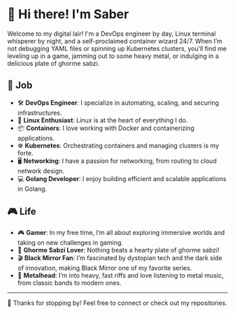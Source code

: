 # 👋 Hi there! I'm Saber

Welcome to my digital lair! I'm a DevOps engineer by day, Linux terminal whisperer by night, and a self-proclaimed container wizard 24/7. When I’m not debugging YAML files or spinning up Kubernetes clusters, you’ll find me leveling up in a game, jamming out to some heavy metal, or indulging in a delicious plate of ghorme sabzi.

## 🚀 Job

- 🛠️ **DevOps Engineer**: I specialize in automating, scaling, and securing infrastructures.
- 🐧 **Linux Enthusiast**: Linux is at the heart of everything I do.
- 📦 **Containers**: I love working with Docker and containerizing applications.
- ☸️ **Kubernetes**: Orchestrating containers and managing clusters is my forte.
- 🖥️ **Networking**: I have a passion for networking, from routing to cloud network design.
- 💻 **Golang Developer**: I enjoy building efficient and scalable applications in Golang.

## 🎮 Life

- 🎮 **Gamer**: In my free time, I’m all about exploring immersive worlds and taking on new challenges in gaming.
- 🍲 **Ghorme Sabzi Lover**: Nothing beats a hearty plate of ghorme sabzi!
- 🎬 **Black Mirror Fan**: I’m fascinated by dystopian tech and the dark side of innovation, making Black Mirror one of my favorite series.
- 🎸 **Metalhead**: I’m into heavy, fast riffs and love listening to metal music, from classic bands to modern ones.

---

🌟 Thanks for stopping by! Feel free to connect or check out my repositories.
